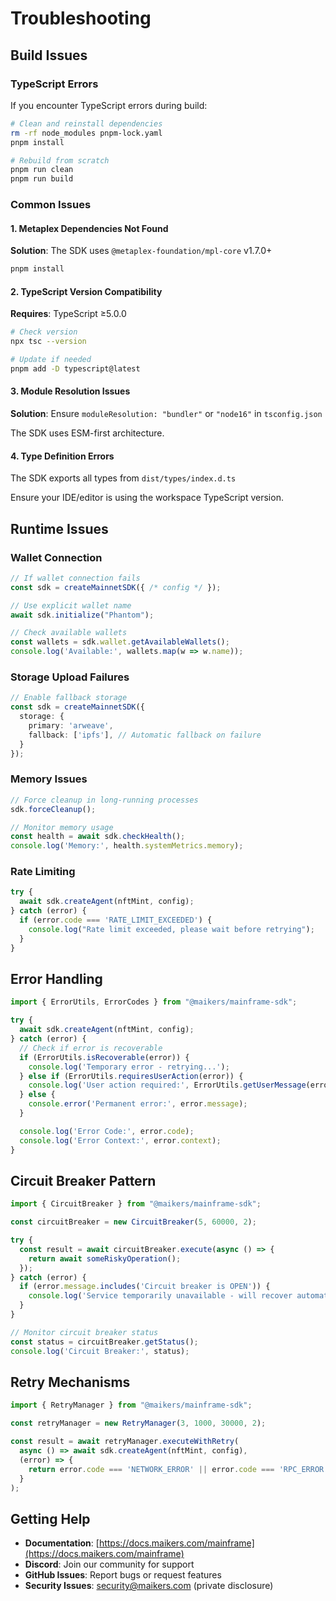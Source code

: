 # Troubleshooting

## Build Issues

### TypeScript Errors

If you encounter TypeScript errors during build:

```bash
# Clean and reinstall dependencies
rm -rf node_modules pnpm-lock.yaml
pnpm install

# Rebuild from scratch
pnpm run clean
pnpm run build
```

### Common Issues

#### 1. Metaplex Dependencies Not Found

**Solution**: The SDK uses `@metaplex-foundation/mpl-core` v1.7.0+

```bash
pnpm install
```

#### 2. TypeScript Version Compatibility

**Requires**: TypeScript ≥5.0.0

```bash
# Check version
npx tsc --version

# Update if needed
pnpm add -D typescript@latest
```

#### 3. Module Resolution Issues

**Solution**: Ensure `moduleResolution: "bundler"` or `"node16"` in `tsconfig.json`

The SDK uses ESM-first architecture.

#### 4. Type Definition Errors

The SDK exports all types from `dist/types/index.d.ts`

Ensure your IDE/editor is using the workspace TypeScript version.

## Runtime Issues

### Wallet Connection

```typescript
// If wallet connection fails
const sdk = createMainnetSDK({ /* config */ });

// Use explicit wallet name
await sdk.initialize("Phantom");

// Check available wallets
const wallets = sdk.wallet.getAvailableWallets();
console.log('Available:', wallets.map(w => w.name));
```

### Storage Upload Failures

```typescript
// Enable fallback storage
const sdk = createMainnetSDK({
  storage: {
    primary: 'arweave',
    fallback: ['ipfs'], // Automatic fallback on failure
  }
});
```

### Memory Issues

```typescript
// Force cleanup in long-running processes
sdk.forceCleanup();

// Monitor memory usage
const health = await sdk.checkHealth();
console.log('Memory:', health.systemMetrics.memory);
```

### Rate Limiting

```typescript
try {
  await sdk.createAgent(nftMint, config);
} catch (error) {
  if (error.code === 'RATE_LIMIT_EXCEEDED') {
    console.log("Rate limit exceeded, please wait before retrying");
  }
}
```

## Error Handling

```typescript
import { ErrorUtils, ErrorCodes } from "@maikers/mainframe-sdk";

try {
  await sdk.createAgent(nftMint, config);
} catch (error) {
  // Check if error is recoverable
  if (ErrorUtils.isRecoverable(error)) {
    console.log('Temporary error - retrying...');
  } else if (ErrorUtils.requiresUserAction(error)) {
    console.log('User action required:', ErrorUtils.getUserMessage(error));
  } else {
    console.error('Permanent error:', error.message);
  }

  console.log('Error Code:', error.code);
  console.log('Error Context:', error.context);
}
```

## Circuit Breaker Pattern

```typescript
import { CircuitBreaker } from "@maikers/mainframe-sdk";

const circuitBreaker = new CircuitBreaker(5, 60000, 2);

try {
  const result = await circuitBreaker.execute(async () => {
    return await someRiskyOperation();
  });
} catch (error) {
  if (error.message.includes('Circuit breaker is OPEN')) {
    console.log('Service temporarily unavailable - will recover automatically');
  }
}

// Monitor circuit breaker status
const status = circuitBreaker.getStatus();
console.log('Circuit Breaker:', status);
```

## Retry Mechanisms

```typescript
import { RetryManager } from "@maikers/mainframe-sdk";

const retryManager = new RetryManager(3, 1000, 30000, 2);

const result = await retryManager.executeWithRetry(
  async () => await sdk.createAgent(nftMint, config),
  (error) => {
    return error.code === 'NETWORK_ERROR' || error.code === 'RPC_ERROR';
  }
);
```

## Getting Help

- **Documentation**: [https://docs.maikers.com/mainframe](https://docs.maikers.com/mainframe)
- **Discord**: Join our community for support
- **GitHub Issues**: Report bugs or request features
- **Security Issues**: security@maikers.com (private disclosure)



